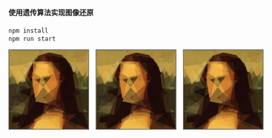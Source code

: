 #### 使用遗传算法实现图像还原

```
npm install
npm run start
```

![img](https://raw.githubusercontent.com/lrenc/Mona_Lisa_Smile/master/img.png)
